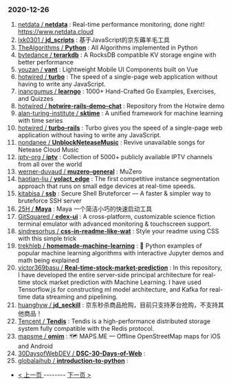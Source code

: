 ### 2020-12-26 
1. [
        netdata /
**netdata**](https://github.com/netdata/netdata) : Real-time performance monitoring, done right! https://www.netdata.cloud
1. [
        lxk0301 /
**jd_scripts**](https://github.com/lxk0301/jd_scripts) : 基于JavaScript的京东薅羊毛工具
1. [
        TheAlgorithms /
**Python**](https://github.com/TheAlgorithms/Python) : All Algorithms implemented in Python
1. [
        bytedance /
**terarkdb**](https://github.com/bytedance/terarkdb) : A RocksDB compatible KV storage engine with better performance
1. [
        youzan /
**vant**](https://github.com/youzan/vant) : Lightweight Mobile UI Components built on Vue
1. [
        hotwired /
**turbo**](https://github.com/hotwired/turbo) : The speed of a single-page web application without having to write any JavaScript.
1. [
        inancgumus /
**learngo**](https://github.com/inancgumus/learngo) : 1000+ Hand-Crafted Go Examples, Exercises, and Quizzes
1. [
        hotwired /
**hotwire-rails-demo-chat**](https://github.com/hotwired/hotwire-rails-demo-chat) : Repository from the Hotwire demo
1. [
        alan-turing-institute /
**sktime**](https://github.com/alan-turing-institute/sktime) : A unified framework for machine learning with time series
1. [
        hotwired /
**turbo-rails**](https://github.com/hotwired/turbo-rails) : Turbo gives you the speed of a single-page web application without having to write any JavaScript.
1. [
        nondanee /
**UnblockNeteaseMusic**](https://github.com/nondanee/UnblockNeteaseMusic) : Revive unavailable songs for Netease Cloud Music
1. [
        iptv-org /
**iptv**](https://github.com/iptv-org/iptv) : Collection of 5000+ publicly available IPTV channels from all over the world
1. [
        werner-duvaud /
**muzero-general**](https://github.com/werner-duvaud/muzero-general) : MuZero
1. [
        haotian-liu /
**yolact_edge**](https://github.com/haotian-liu/yolact_edge) : The first competitive instance segmentation approach that runs on small edge devices at real-time speeds.
1. [
        kitabisa /
**ssb**](https://github.com/kitabisa/ssb) : Secure Shell Bruteforcer — A faster & simpler way to bruteforce SSH server
1. [
        25H /
**Maya**](https://github.com/25H/Maya) : Maya 一个简洁小巧的快速启动工具
1. [
        GitSquared /
**edex-ui**](https://github.com/GitSquared/edex-ui) : A cross-platform, customizable science fiction terminal emulator with advanced monitoring & touchscreen support.
1. [
        sindresorhus /
**css-in-readme-like-wat**](https://github.com/sindresorhus/css-in-readme-like-wat) : Style your readme using CSS with this simple trick
1. [
        trekhleb /
**homemade-machine-learning**](https://github.com/trekhleb/homemade-machine-learning) : 🤖 Python examples of popular machine learning algorithms with interactive Jupyter demos and math being explained
1. [
        victor369basu /
**Real-time-stock-market-prediction**](https://github.com/victor369basu/Real-time-stock-market-prediction) : In this repository, I have developed the entire server-side principal architecture for real-time stock market prediction with Machine Learning. I have used Tensorflow.js for constructing ml model architecture, and Kafka for real-time data streaming and pipelining.
1. [
        huanghyw /
**jd_seckill**](https://github.com/huanghyw/jd_seckill) : 京东秒杀商品抢购，目前只支持茅台抢购，不支持其他商品！
1. [
        Tencent /
**Tendis**](https://github.com/Tencent/Tendis) : Tendis is a high-performance distributed storage system fully compatible with the Redis protocol.
1. [
        mapsme /
**omim**](https://github.com/mapsme/omim) : 🗺️ MAPS.ME — Offline OpenStreetMap maps for iOS and Android
1. [
        30DaysofWebDEV /
**DSC-30-Days-of-Web**](https://github.com/30DaysofWebDEV/DSC-30-Days-of-Web) : 
1. [
        globalaihub /
**introduction-to-python**](https://github.com/globalaihub/introduction-to-python) :  

- [ < 上一页 ](https://github.com/able8/github-trending-daily-record/blob/master/2020-12-25.md) -------- [ 下一页 > ](https://github.com/able8/github-trending-daily-record/blob/master/2020-12-27.md)